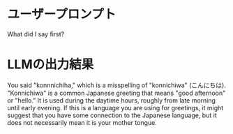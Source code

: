 # ユーザープロンプト

What did I say first?

# LLMの出力結果

You said "konnnichiha," which is a misspelling of "konnichiwa" (こんにちは). "Konnichiwa" is a common Japanese greeting that means "good afternoon" or "hello." It is used during the daytime hours, roughly from late morning until early evening. If this is a language you are using for greetings, it might suggest that you have some connection to the Japanese language, but it does not necessarily mean it is your mother tongue.